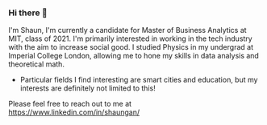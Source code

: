 ### Hi there 👋

I'm Shaun, I'm currently a candidate for Master of Business Analytics at MIT, class of 2021. I'm primarily interested in working in the tech industry with the aim to increase social good. I studied Physics in my undergrad at Imperial College London, allowing me to hone my skills in data analysis and theoretical math.

- Particular fields I find interesting are smart cities and education, but my interests are definitely not limited to this! 

Please feel free to reach out to me at https://www.linkedin.com/in/shaungan/
<!--
**shaunfg/shaunfg** is a ✨ _special_ ✨ repository because its `README.md` (this file) appears on your GitHub profile.

Here are some ideas to get you started:

- 🔭 I’m currently working on ...
- 🌱 I’m currently learning ...
- 👯 I’m looking to collaborate on ...
- 🤔 I’m looking for help with ...
- 💬 Ask me about ...
- 📫 How to reach me: ...
- 😄 Pronouns: ...
- ⚡ Fun fact: ...
-->
